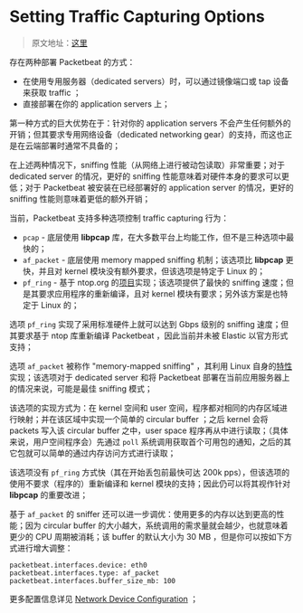 # Setting Traffic Capturing Options

> 原文地址：[这里](https://www.elastic.co/guide/en/beats/packetbeat/current/capturing-options.html)

存在两种部署 Packetbeat 的方式：

- 在使用专用服务器（dedicated servers）时，可以通过镜像端口或 tap 设备来获取 traffic ；
- 直接部署在你的 application servers 上；

第一种方式的巨大优势在于：针对你的 application servers 不会产生任何额外的开销；但其要求专用网络设备（dedicated networking gear）的支持，而这也正是在云端部署时通常不具备的；

在上述两种情况下，sniffing 性能（从网络上进行被动包读取）非常重要；对于 dedicated server 的情况，更好的 sniffing 性能意味着对硬件本身的要求可以更低；对于 Packetbeat 被安装在已经部署好的 application server 的情况，更好的 sniffing 性能则意味着更低的额外开销；

当前，Packetbeat 支持多种选项控制 traffic capturing 行为：

- `pcap` - 底层使用 **libpcap** 库，在大多数平台上均能工作，但不是三种选项中最快的；
- `af_packet` - 底层使用 memory mapped sniffing 机制；该选项比 **libpcap** 更快，并且对 kernel 模块没有额外要求，但该选项是特定于 Linux 的；
- `pf_ring` - 基于 ntop.org 的[项目](http://www.ntop.org/products/packet-capture/pf_ring/)实现；该选项提供了最快的 sniffing 速度；但是其要求应用程序的重新编译，且对 kernel 模块有要求；另外该方案是也特定于 Linux 的；

选项 `pf_ring` 实现了采用标准硬件上就可以达到 Gbps 级别的 sniffing 速度；但其要求基于 ntop 库重新编译 Packetbeat ，因此当前并未被 Elastic 以官方形式支持；

选项 `af_packet` 被称作 "memory-mapped sniffing" ，其利用 Linux 自身的[特性](http://lxr.free-electrons.com/source/Documentation/networking/packet_mmap.txt)实现；该选项对于 dedicated server 和将 Packetbeat 部署在当前应用服务器上的情况来说，可能是最佳 sniffing 模式；

该选项的实现方式为：在 kernel 空间和 user 空间，程序都对相同的内存区域进行映射；并在该区域中实现一个简单的 circular buffer ；之后 kernel 会将 packets 写入该 circular buffer 之中，user space 程序再从中进行读取；（具体来说，用户空间程序会）先通过 `poll` 系统调用获取首个可用包的通知，之后的其它包就可以简单的通过内存访问方式进行读取；

该选项没有 `pf_ring` 方式快（其在开始丢包前最快可达 200k pps），但该选项的使用不要求（程序的）重新编译和 kernel 模块的支持；因此仍可以将其视作针对 **libpcap** 的重要改进；

基于 `af_packet` 的 sniffer 还可以进一步调优：使用更多的内存以达到更高的性能；因为 circular buffer 的大小越大，系统调用的需求量就会越少，也就意味着更少的 CPU 周期被消耗；该 buffer 的默认大小为 30 MB ，但是你可以按如下方式进行增大调整：

```
packetbeat.interfaces.device: eth0
packetbeat.interfaces.type: af_packet
packetbeat.interfaces.buffer_size_mb: 100
```

更多配置信息详见 [Network Device Configuration](https://www.elastic.co/guide/en/beats/packetbeat/current/configuration-interfaces.html) ；
